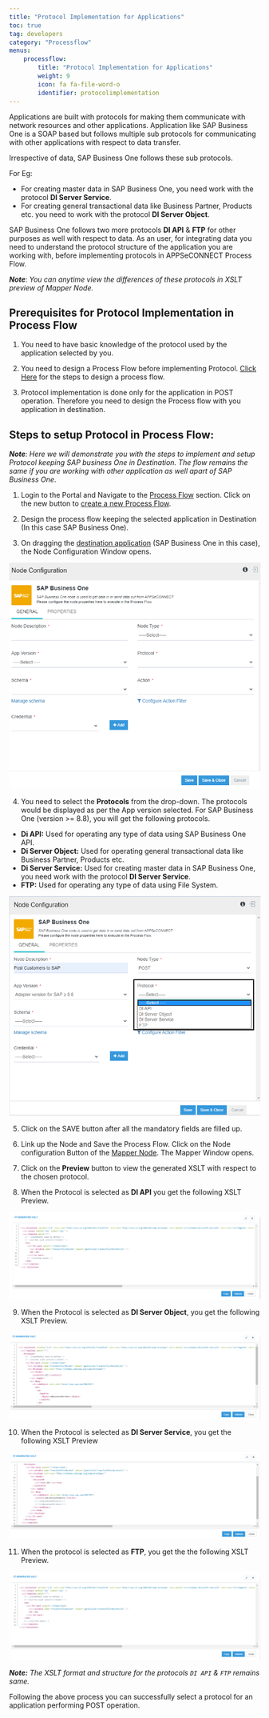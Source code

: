 ```yaml
---
title: "Protocol Implementation for Applications"
toc: true
tag: developers
category: "Processflow"
menus: 
    processflow:
        title: "Protocol Implementation for Applications"
        weight: 9
        icon: fa fa-file-word-o
        identifier: protocolimplementation
---
```

Applications are built with protocols for making them communicate with network resources and other applications. Application like SAP Business One is a SOAP based but follows multiple sub protocols for communicating with other applications with respect to data transfer. 

Irrespective of data, SAP Business One follows these sub protocols. 

For Eg: 

- For creating master data in SAP Business One, you need work with the protocol **DI Server Service**.
- For creating general transactional data like Business Partner, Products etc. you need to work with the protocol **DI Server Object**.

SAP Business One follows two more protocols **DI API** & **FTP** for other purposes as well with respect to data. As an user, for integrating data you need to understand the protocol structure of the application you are working with, before implementing protocols in APPSeCONNECT Process Flow.

**_Note_**: _You can anytime view the differences of these protocols in XSLT preview of Mapper Node._

## Prerequisites for Protocol Implementation in Process Flow

1. You need to have basic knowledge of the protocol used by the application selected by you.

2. You need to design a Process Flow before implementing Protocol. [Click Here](/processflow/creating-processflow/) for the steps to design a process flow. 

3. Protocol implementation is done only for the application in POST operation. Therefore you need to design the Process flow with you application in destination.

## Steps to setup Protocol in Process Flow:

**_Note_**: _Here we will demonstrate you with the steps to implement and setup Protocol keeping SAP business One in Destination. The flow remains the same if you are working with other application as well apart of SAP Business One_.

1. Login to the Portal and Navigate to the [Process Flow](/processflow/overview-of-processflow/) section. Click on the new button to [create a new Process Flow](/processflow/creating-processflow/).

2. Design the process flow keeping the selected application in Destination (In this case SAP Business One).

3. On dragging the [destination application](/processflow/working-with-POST/) (SAP Business One in this case), the Node Configuration Window opens. 

![protocol1](\staticfiles\processflow\media\protocol1.PNG)

4. You need to select the **Protocols** from the drop-down. The protocols would be displayed as per the App version selected. For SAP Business One (version >= 8.8), you will get the following protocols. 

- **Di API:** Used for operating any type of data using SAP Business One API.
- **Di Server Object:** Used for operating general transactional data like Business Partner, Products etc.
- **Di Server Service:** Used for creating master data in SAP Business One, you need work with the protocol **DI Server Service**.
- **FTP:** Used for operating any type of data using File System.

![protocol2](\staticfiles\processflow\media\protocol2.PNG)

5. Click on the SAVE button after all the mandatory fields are filled up. 

6. Link up the Node and Save the Process Flow. Click on the Node configuration Button of the [Mapper Node](/processflow/working-with-mapper/). The Mapper Window opens.

7. Click on the **Preview** button to view the generated XSLT with respect to the chosen protocol.

8. When the Protocol is selected as **DI API** you get the following XSLT Preview.

![protocol3](\staticfiles\processflow\media\protocol3.PNG)

9. When the Protocol is selected as **DI Server Object**, you get the following XSLT Preview.

![protocol4](\staticfiles\processflow\media\protocol4.PNG)

10. When the Protocol is selected as **DI Server Service**, you get the following XSLT Preview

![protocol5](\staticfiles\processflow\media\protocol5.PNG)

11. When the protocol is selected as **FTP**, you get the the following XSLT Preview.

![protocol6](\staticfiles\processflow\media\protocol6.PNG)

**_Note:_** _The XSLT format and structure for the protocols `DI API` & `FTP` remains same._

Following the above process you can successfully select a protocol for an application performing POST operation.

